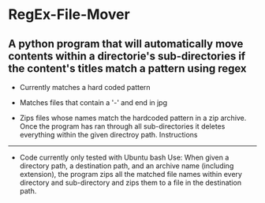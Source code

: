 # RegEx-File-Mover
A python program that will automatically move contents within a directorie's sub-directories if the content's titles match a pattern using regex
---

* Currently matches a hard coded pattern

* Matches files that contain a '-' and end in jpg

* Zips files whose names match the hardcoded pattern in a zip archive. Once the program has ran through all sub-directories it deletes everything within the given directroy path. 
Instructions
---
* Code currently only tested with Ubuntu bash
Use:  When given a directory path, a destination path, and an archive name (including extension), the program zips all the matched file names within every directory and sub-directory and zips them to a file in the destination path. 

